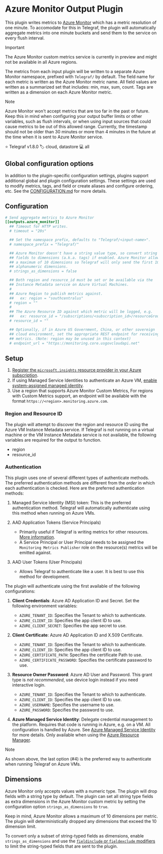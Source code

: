# Azure Monitor Output Plugin

This plugin writes metrics to [Azure Monitor][azure_monitor] which has
a metric resolution of one minute. To accomodate for this in Telegraf, the
plugin will automatically aggregate metrics into one minute buckets and send
them to the service on every flush interval.

> [!IMPORTANT]
> The Azure Monitor custom metrics service is currently in preview and might
> not be available in all Azure regions.

The metrics from each input plugin will be written to a separate Azure Monitor
namespace, prefixed with `Telegraf/` by default. The field name for each metric
is written as the Azure Monitor metric name. All field values are written as a
summarized set that includes: min, max, sum, count. Tags are written as a
dimension on each Azure Monitor metric.

> [!NOTE]
> Azure Monitor won't accept metrics that are too far in the past or future.
> Keep this in mind when configuring your output buffer limits or other
> variables, such as flush intervals, or when using input sources that could
> cause metrics to be out of this allowed range.
> Currently, the timestamp should not be older than 30 minutes or more than
> 4 minutes in the future at the time when it is sent to Azure Monitor service.

⭐ Telegraf v1.8.0
🏷️ cloud, datastore
💻 all

[azure_monitor]: https://learn.microsoft.com/en-us/azure/azure-monitor

## Global configuration options <!-- @/docs/includes/plugin_config.md -->

In addition to the plugin-specific configuration settings, plugins support
additional global and plugin configuration settings. These settings are used to
modify metrics, tags, and field or create aliases and configure ordering, etc.
See the [CONFIGURATION.md][CONFIGURATION.md] for more details.

[CONFIGURATION.md]: ../../../docs/CONFIGURATION.md#plugins

## Configuration

```toml @sample.conf
# Send aggregate metrics to Azure Monitor
[[outputs.azure_monitor]]
  ## Timeout for HTTP writes.
  # timeout = "20s"

  ## Set the namespace prefix, defaults to "Telegraf/<input-name>".
  # namespace_prefix = "Telegraf/"

  ## Azure Monitor doesn't have a string value type, so convert string
  ## fields to dimensions (a.k.a. tags) if enabled. Azure Monitor allows
  ## a maximum of 10 dimensions so Telegraf will only send the first 10
  ## alphanumeric dimensions.
  # strings_as_dimensions = false

  ## Both region and resource_id must be set or be available via the
  ## Instance Metadata service on Azure Virtual Machines.
  #
  ## Azure Region to publish metrics against.
  ##   ex: region = "southcentralus"
  # region = ""
  #
  ## The Azure Resource ID against which metric will be logged, e.g.
  ##   ex: resource_id = "/subscriptions/<subscription_id>/resourceGroups/<resource_group>/providers/Microsoft.Compute/virtualMachines/<vm_name>"
  # resource_id = ""

  ## Optionally, if in Azure US Government, China, or other sovereign
  ## cloud environment, set the appropriate REST endpoint for receiving
  ## metrics. (Note: region may be unused in this context)
  # endpoint_url = "https://monitoring.core.usgovcloudapi.net"
```

## Setup

1. [Register the `microsoft.insights` resource provider in your Azure
   subscription][resource provider].
1. If using Managed Service Identities to authenticate an Azure VM, [enable
   system-assigned managed identity][enable msi].
1. Use a region that supports Azure Monitor Custom Metrics, For regions with
   Custom Metrics support, an endpoint will be available with the format
   `https://<region>.monitoring.azure.com`.

[resource provider]: https://docs.microsoft.com/en-us/azure/azure-resource-manager/resource-manager-supported-services

[enable msi]: https://docs.microsoft.com/en-us/azure/active-directory/managed-service-identity/qs-configure-portal-windows-vm

### Region and Resource ID

The plugin will attempt to discover the region and resource ID using the Azure
VM Instance Metadata service. If Telegraf is not running on a virtual machine or
the VM Instance Metadata service is not available, the following variables are
required for the output to function.

* region
* resource_id

### Authentication

This plugin uses one of several different types of authenticate methods. The
preferred authentication methods are different from the *order* in which each
authentication is checked. Here are the preferred authentication methods:

1. Managed Service Identity (MSI) token: This is the preferred authentication
   method. Telegraf will automatically authenticate using this method when
   running on Azure VMs.
2. AAD Application Tokens (Service Principals)

    * Primarily useful if Telegraf is writing metrics for other resources.
      [More information][principal].
    * A Service Principal or User Principal needs to be assigned the `Monitoring
      Metrics Publisher` role on the resource(s) metrics will be emitted
      against.

3. AAD User Tokens (User Principals)

    * Allows Telegraf to authenticate like a user. It is best to use this method
      for development.

[principal]: https://docs.microsoft.com/en-us/azure/active-directory/develop/active-directory-application-objects

The plugin will authenticate using the first available of the following
configurations:

1. **Client Credentials**: Azure AD Application ID and Secret. Set the following
   environment variables:

    * `AZURE_TENANT_ID`: Specifies the Tenant to which to authenticate.
    * `AZURE_CLIENT_ID`: Specifies the app client ID to use.
    * `AZURE_CLIENT_SECRET`: Specifies the app secret to use.

1. **Client Certificate**: Azure AD Application ID and X.509 Certificate.

    * `AZURE_TENANT_ID`: Specifies the Tenant to which to authenticate.
    * `AZURE_CLIENT_ID`: Specifies the app client ID to use.
    * `AZURE_CERTIFICATE_PATH`: Specifies the certificate Path to use.
    * `AZURE_CERTIFICATE_PASSWORD`: Specifies the certificate password to use.

1. **Resource Owner Password**: Azure AD User and Password. This grant type is
   *not recommended*, use device login instead if you need interactive login.

    * `AZURE_TENANT_ID`: Specifies the Tenant to which to authenticate.
    * `AZURE_CLIENT_ID`: Specifies the app client ID to use.
    * `AZURE_USERNAME`: Specifies the username to use.
    * `AZURE_PASSWORD`: Specifies the password to use.

1. **Azure Managed Service Identity**: Delegate credential management to the
   platform. Requires that code is running in Azure, e.g. on a VM. All
   configuration is handled by Azure. See [Azure Managed Service Identity][msi]
   for more details. Only available when using the [Azure Resource
   Manager][arm].

[msi]: https://docs.microsoft.com/en-us/azure/active-directory/msi-overview
[arm]: https://docs.microsoft.com/en-us/azure/azure-resource-manager/resource-group-overview

> [!NOTE]
> As shown above, the last option (#4) is the preferred way to authenticate
> when running Telegraf on Azure VMs.

## Dimensions

Azure Monitor only accepts values with a numeric type. The plugin will drop
fields with a string type by default. The plugin can set all string type fields
as extra dimensions in the Azure Monitor custom metric by setting the
configuration option `strings_as_dimensions` to `true`.

Keep in mind, Azure Monitor allows a maximum of 10 dimensions per metric. The
plugin will deterministically dropped any dimensions that exceed the 10
dimension limit.

To convert only a subset of string-typed fields as dimensions, enable
`strings_as_dimensions` and use the [`fieldinclude` or `fieldexclude`
modifiers][conf-modifiers] to limit the string-typed fields that are sent to
the plugin.

[conf-modifiers]: ../../../docs/CONFIGURATION.md#modifiers
